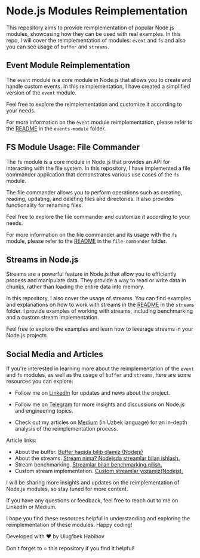 # Node.js Modules Reimplementation

This repository aims to provide reimplementation of popular Node.js modules, showcasing how they can be used with real examples. In this repo, I will cover the reimplementation of modules: `event` and `fs` and also you can see usage of `buffer` and `streams`.

## Event Module Reimplementation

The `event` module is a core module in Node.js that allows you to create and handle custom events. In this reimplementation, I have created a simplified version of the `event` module.

Feel free to explore the reimplementation and customize it according to your needs.

For more information on the `event` module reimplementation, please refer to the [README](./events-module/README.md) in the `events-module` folder.

## FS Module Usage: File Commander

The `fs` module is a core module in Node.js that provides an API for interacting with the file system. In this repository, I have implemented a file commander application that demonstrates various use cases of the `fs` module.

The file commander allows you to perform operations such as creating, reading, updating, and deleting files and directories. It also provides functionality for renaming files.

Feel free to explore the file commander and customize it according to your needs.

For more information on the file commander and its usage with the `fs` module, please refer to the [README](./file-commander/README.md) in the `file-commander` folder.

## Streams in Node.js

Streams are a powerful feature in Node.js that allow you to efficiently process and manipulate data. They provide a way to read or write data in chunks, rather than loading the entire data into memory.

In this repository, I also cover the usage of streams. You can find examples and explanations on how to work with streams in the [README](./streams/README.md) in the `streams` folder. I provide examples of working with streams, including benchmarking and a custom stream implementation.

Feel free to explore the examples and learn how to leverage streams in your Node.js projects.

## Social Media and Articles

If you're interested in learning more about the reimplementation of the `event` and `fs` modules, as well as the usage of `buffer` and `streams`, here are some resources you can explore:

- Follow me on [LinkedIn](https://www.linkedin.com/in/ulugbekhabibov) for updates and news about the project.

- Follow me on [Telegram](https://t.me/+pBD38RkcBI5hZThi) for more insights and discussions on Node.js and engineering topics.

- Check out my articles on [Medium](https://medium.com/@habibovulugbek) (in Uzbek language) for an in-depth analysis of the reimplementation process.

Article links:

- About the buffer. [Buffer haqida bilib olamiz (Nodejs)](https://medium.com/@habibovulugbek/buffer-haqida-bilib-olamiz-nodejs-9e8193c387da)
- About the streams. [Stream nima? Nodejsda streamlar bilan ishlash.](https://medium.com/@habibovulugbek/stream-nima-nodejsda-ortida-streamlar-qanday-ishlaydi-77256825ec51)
- Stream benchmarking. [Streamlar bilan benchmarking qilish.](https://medium.com/@habibovulugbek/streamni-benchmark-qilamiz-nodejs-4aa153c614f2)
- Custom stream implementation. [Custom streamlar yozamiz(Nodejs).](https://habibovulugbek.medium.com/custom-streamlar-yozamiz-nodejs-65eaf08185e7)

I will be sharing more insights and updates on the reimplementation of Node.js modules, so stay tuned for more content.

If you have any questions or feedback, feel free to reach out to me on LinkedIn or Medium.

I hope you find these resources helpful in understanding and exploring the reimplementation of these modules. Happy coding!

Developed with ❤️ by Ulug'bek Habibov

Don't forget to ⭐ this repository if you find it helpful!
